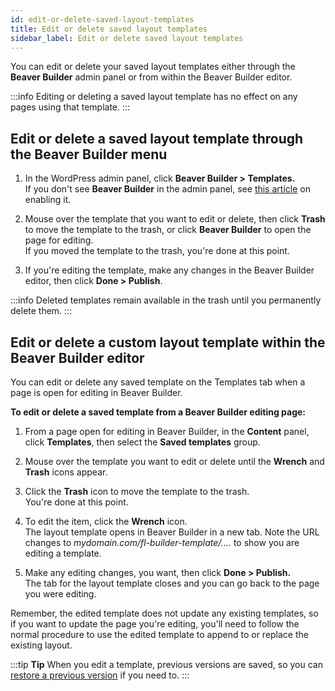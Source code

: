```yaml
---
id: edit-or-delete-saved-layout-templates
title: Edit or delete saved layout templates
sidebar_label: Edit or delete saved layout templates
---
```


You can edit or delete your saved layout templates either through the **Beaver
Builder** admin panel or from within the Beaver Builder editor.

:::info
Editing or deleting a saved layout template has no effect on any
pages using that template.
:::

## Edit or delete a saved layout template through the Beaver Builder menu

  1. In the WordPress admin panel, click **Beaver Builder > Templates.**  
If you don't see **Beaver Builder** in the admin panel, see [this article](/beaver-builder/troubleshooting/miscellaneous/cant-find-the-beaver-builder-menu-in-the-admin-panel.md) on enabling it.

  2. Mouse over the template that you want to edit or delete, then click **Trash** to move the template to the trash, or click **Beaver Builder** to open the page for editing.  
If you moved the template to the trash, you're done at this point.

  3. If you're editing the template, make any changes in the Beaver Builder editor, then click **Done > Publish**.

:::info
Deleted templates remain available in the trash until you
permanently delete them.
:::

## Edit or delete a custom layout template within the Beaver Builder editor

You can edit or delete any saved template on the Templates tab when a page is
open for editing in Beaver Builder.

**To edit or delete a saved template from a Beaver Builder editing page:**

  1. From a page open for editing in Beaver Builder, in the **Content** panel, click **Templates**, then select the **Saved templates** group.
  2. Mouse over the template you want to edit or delete until the **Wrench** and **Trash** icons appear.
  3. Click the **Trash** icon to move the template to the trash.  
You're done at this point.

  4. To edit the item, click the **Wrench** icon.  
The layout template opens in Beaver Builder in a new tab. Note the URL changes
to *mydomain.com/fl-builder-template/....* to show you are editing a template.

  5. Make any editing changes, you want, then click **Done > Publish.**  
The tab for the layout template closes and you can go back to the page you
were editing.

Remember, the edited template does not update any existing templates, so if
you want to update the page you're editing, you'll need to follow the normal
procedure to use the edited template to append to or replace the existing
layout.

:::tip **Tip**
When you edit a template, previous versions are saved, so you can
[restore a previous version](/beaver-builder/advanced-builder-techniques/restore-a-previous-version.md) if you need to. 
:::
